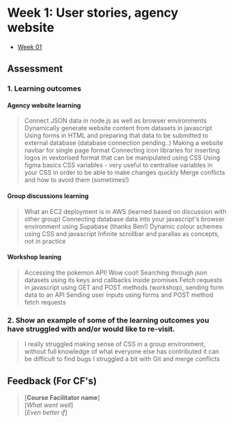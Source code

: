 # Week 1: User stories, agency website
- [Week 01](https://learn.foundersandcoders.com/course/syllabus/developer/week01-project01-basics/learning-outcomes/)

## Assessment
 ### 1. Learning outcomes

#### Agency website learning
> Connect JSON data in node.js as well as browser environments
> Dynamically generate website content from datasets in javascript
> Using forms in HTML and preparing that data to be submitted to external database (database connection pending..)
> Making a website navbar for single page format
> Connecting icon libraries for inserting logos in vextorised format that can be manipulated using CSS
> Using figma basics
> CSS variables - very useful to centralise variables in your CSS in order to be able to make changes quickly
> Merge conflicts and how to avoid them (sometimes!)

#### Group discussions learning
> What an EC2 deployment is in AWS (learned based on discussion with other group)
> Connecting database data into your javascript's browser environment using Supabase (thanks Ben!)
> Dynamic colour schemes using CSS and javascript
> Infinite scrollbar and parallax as concepts, not in practice

#### Workshop leaning
> Accessing the pokemon API! Wow cool!
> Searching through json datasets using its keys and callbacks inside promises
> Fetch requests in javascript using GET and POST methods (workshop), sending form data to an API
> Sending user inputs using forms and POST method fetch requests


 ### 2. Show an example of some of the learning outcomes you have struggled with and/or would like to re-visit.
> I really struggled making sense of CSS in a group environment, without full knowledge of what everyone else has contributed it can be difficult to find bugs
> I struggled a bit with Git and merge conflicts

## Feedback (For CF's)
> [**Course Facilitator name**]  
> [*What went well*]  
> [*Even better if*]

